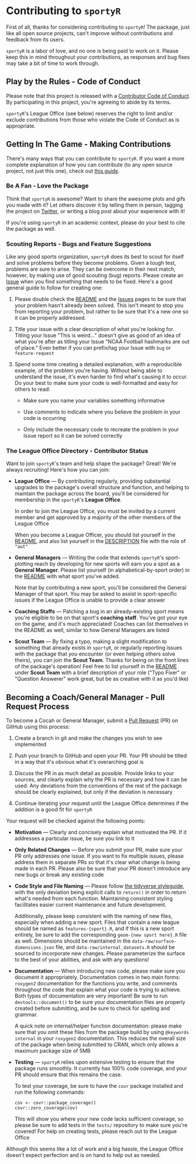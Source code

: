 # Contributing to `sportyR`

First of all, thanks for considering contributing to `sportyR`! The package, just like all open source projects, can't improve without contributions and feedback from its users.

`sportyR` is a labor of love, and no one is being paid to work on it. Please keep this in mind throughout your contributions, as responses and bug fixes may take a bit of time to work through.

## Play by the Rules - Code of Conduct

Please note that this project is released with a [Contributor Code of Conduct](CODE-OF-CONDUCT.md). By participating in this project, you're agreeing to abide by its terms.

`sportyR`'s League Office (see below) reserves the right to limit and/or exclude contributions from those who violate the Code of Conduct as is appropriate.

## Getting In The Game - Making Contributions

There's many ways that you can contribute to `sportyR`. If you want a more complete explanation of how you can contribute (to any open source project, not just this one), check out [this guide](https://opensource.guide/how-to-contribute/).

### Be A Fan - Love the Package

Think that `sportyR` is awesome? Want to share the awesome plots and gifs you made with it? Let others discover it by telling them in person, tagging the project on [Twitter](https://www.twitter.com/sportyR_pkg), or writing a blog post about your experience with it!

If you're using `sportyR` in an academic context, please do your best to cite the package as well.

### Scouting Reports - Bugs and Feature Suggestions

Like any good sports organization, `sportyR` does its best to scout for itself and solve problems before they become problems. Given a tough test, problems are sure to arise. They can be overcome in their next match, however, by making use of good scouting (bug) reports. Please create an [Issue](https://github.com/sportsdataverse/sportyR/issues) when you find something that needs to be fixed. Here's a good general guide to follow for creating one:

1) Please double check the [README](https://www.github.com/sportsdataverse/sportyR) and the [Issues](https://github.com/sportsdataverse/sportyR/issues) pages to be sure that your problem hasn't already been solved. This isn't meant to stop you from reporting your problem, but rather to be sure that it's a new one so it can be properly addressed.

2) Title your issue with a clear description of what you're looking for. Titling your Issue "This is weird..." doesn't give as good of an idea of what you're after as titling your Issue "NCAA Football hashmarks are out of place." Even better if you can prefix/tag your Issue with `bug` or `feature-request`

3) Spend some time creating a detailed explanation, with a reproducible example, of the problem you're having. Without being able to understand the issue, it's even harder to find what's causing it to occur. Do your best to make sure your code is well-formatted and easy for others to read:

    - Make sure you name your variables something informative

    - Use comments to indicate where you believe the problem in your code is occurring

    - Only include the necessary code to recreate the problem in your Issue report so it can be solved correctly

### The League Office Directory - Contributor Status

Want to join `sportyR`'s team and help shape the package? Great! We're always recruiting! Here's how you can join:

- **League Office** &mdash; By contributing regularly, providing substantial upgrades to the package's overall structure and function, and helping to maintain the package across the board, you'll be considered for membership in the `sportyR`'s **League Office**.

    In order to join the League Office, you must be invited by a current member and get approved by a majority of the other members of the League Office

    When you become a League Officer, you should list yourself in the [README](https://github.com/sportsdataverse/sportyR), and also list yourself in the [DESCRIPTION](https://github.com/sportsdataverse/sportyR/blob/master/DESCRIPTION) file with the role of `"aut"`

- **General Managers** &mdash; Writing the code that extends `sportyR`'s sport-plotting reach by developing for new sports will earn you a spot as a **General Manager**. Please list yourself (in alphabetical-by-sport order) in the [README](https://github.com/sportsdataverse/sportyR) with what sport you've added.
    
    Note that by contributing a new sport, you'll be considered the General Manager of that sport. You may be asked to assist in sport-specific issues if the League Office is unable to provide a clear answer

- **Coaching Staffs** &mdash; Patching a bug in an already-existing sport means you're eligible to be on that sport's **coaching staff**. You've got your eye on the game, and it's much appreciated! Coaches can list themselves in the README as well, similar to how General Managers are listed

- **Scout Team** &mdash; By fixing a typo, making a slight modification to something that already exists in `sportyR`, or regularly reporting issues with the package that you encounter (or even helping others solve theirs), you can join the **Scout Team**. Thanks for being on the front lines of the package's operation! Feel free to list yourself in the [README](https://github.com/sportsdataverse/sportyR) under **Scout Team** with a brief description of your role ("Typo Fixer" or "Question Answerer" work great, but be as creative with it as you'd like)

## Becoming a Coach/General Manager - Pull Request Process

To become a Cocah or General Manager, submit a [Pull Request](https://github.com/sportsdataverse/sportyR/pulls) (PR) on GitHub using this process:

1) Create a branch in git and make the changes you wish to see implemented

2) Push your branch to GitHub and open your PR. Your PR should be titled in a way that it's obvious what it's overarching goal is

3) Discuss the PR in as much detail as possible. Provide links to your sources, and clearly explain why the PR is necessary and how it can be used. Any deviations from the conventions of the rest of the package should be clearly explained, but only if the deviation is necessary

4) Continue iterating your request until the League Office determines if the addition is a good fit for `sportyR`

Your request will be checked against the following points:

- **Motivation** &mdash; Clearly and concisely explain what motivated the PR. If it addresses a particular issue, be sure you link to it

- **Only Related Changes** &mdash; Before you submit your PR, make sure your PR only addresses *one* issue. If you want to fix multiple issues, please address them in separate PRs so that it's clear what change is being made in each PR. Please also be sure that your PR doesn't introduce any new bugs or break any existing code

- **Code Style and File Naming** &mdash; Please follow [the tidyverse styleguide](https://style.tidyverse.org/), with the only deviation being explicit calls to `return()` in order to return what's needed from each function. Maintaining consistent styling facilitates easier current maintenance and future development.

    Additionally, please keep consistent with the naming of new files, especially when adding a new sport. Files that contain a new league should be named as `features-{sport}.R`, and if this is a new sport entirely, be sure to add the corresponding `geom-{new sport here}.R` file as well. Dimensions should be maintained in the `data-raw/surface-dimensions.json` file, and `data-raw/internal_datasets.R` should be sourced to incorporate new changes. Please parameterize the surface to the best of your abilities, and ask with any questions!

- **Documentation** &mdash; When introducing new code, please make sure you document it appropriately. Documentation comes in two main forms: `roxygen2` documentation for the functions you write, and comments throughout the code that explain what your code is trying to achieve. Both types of documentation are very important! Be sure to run `devtools::document()` to be sure your documentation files are properly created before submitting, and be sure to check for spelling and grammar.
    
    A quick note on internal/helper function documentation: please make sure that you omit these files from the package build by using `@keywords internal` in your `roxygen2` documentation. This reduces the overall size of the package when being submitted to CRAN, which only allows a maximum package size of 5MB

- **Testing** &mdash; `sportyR` relies upon extensive testing to ensure that the package runs smoothly. It currently has 100% code coverage, and your PR should ensure that this remains the case.

    To test your coverage, be sure to have the `covr` package installed and run the following commands:

    ```
    cov <- covr::package_coverage()
    covr::zero_coverage(cov)
    ```

    This will show you where your new code lacks sufficient coverage, so please be sure to add tests in the `tests/` repository to make sure you're covered! For help on creating tests, please reach out to the League Office

Although this seems like a lot of work and a big hassle, the League Office doesn't expect perfection and is on hand to help out as needed.
